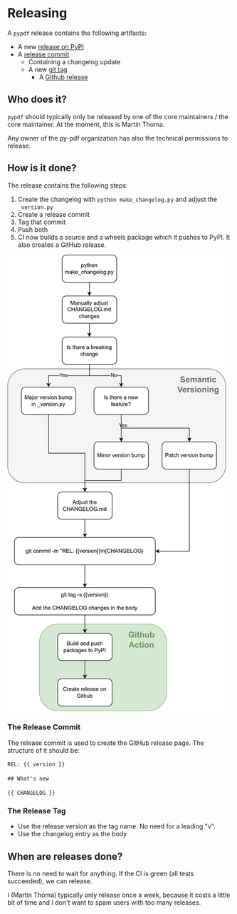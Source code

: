 # Releasing

A `pypdf` release contains the following artifacts:

* A new [release on PyPI](https://pypi.org/project/pypdf/)
* A [release commit](https://github.com/py-pdf/pypdf/commit/91391b18bb8ec9e6e561e2795d988e8634a01a50)
    * Containing a changelog update
    * A new [git tag](https://github.com/py-pdf/pypdf/tags)
        * A [Github release](https://github.com/py-pdf/pypdf/releases/tag/3.15.0)

## Who does it?

`pypdf` should typically only be released by one of the core maintainers / the
core maintainer. At the moment, this is Martin Thoma.

Any owner of the py-pdf organization has also the technical permissions to
release.

## How is it done?

The release contains the following steps:

1. Create the changelog with `python make_changelog.py` and adjust the `_version.py`
2. Create a release commit
3. Tag that commit
4. Push both
5. CI now builds a source and a wheels package which it pushes to PyPI. It also
   creates a GitHub release.

![](../_static/releasing.drawio.png)

### The Release Commit

The release commit is used to create the GitHub release page. The structure of
it should be:

```
REL: {{ version }}

## What's new

{{ CHANGELOG }}
```

### The Release Tag

* Use the release version as the tag name. No need for a leading "v".
* Use the changelog entry as the body


## When are releases done?

There is no need to wait for anything. If the CI is green (all tests succeeded),
we can release.

I (Martin Thoma) typically only release once a week, because it costs a little
bit of time and I don't want to spam users with too many releases.
